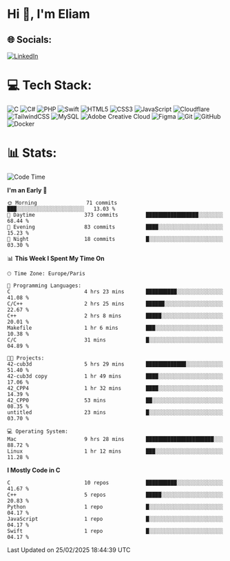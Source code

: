 <h1>Hi 👋, I'm Eliam</h1>

## 🌐 Socials:
[![LinkedIn](https://img.shields.io/badge/LinkedIn-%230077B5.svg?logo=linkedin&logoColor=white)](https://www.linkedin.com/in/eliam-detoh/) 

# 💻 Tech Stack:
![C](https://img.shields.io/badge/c-%2300599C.svg?style=for-the-badge&logo=c&logoColor=white) ![C#](https://img.shields.io/badge/c%23-%23239120.svg?style=for-the-badge&logo=csharp&logoColor=white) ![PHP](https://img.shields.io/badge/php-%23777BB4.svg?style=for-the-badge&logo=php&logoColor=white) ![Swift](https://img.shields.io/badge/swift-F54A2A?style=for-the-badge&logo=swift&logoColor=white) ![HTML5](https://img.shields.io/badge/html5-%23E34F26.svg?style=for-the-badge&logo=html5&logoColor=white) ![CSS3](https://img.shields.io/badge/css3-%231572B6.svg?style=for-the-badge&logo=css3&logoColor=white) ![JavaScript](https://img.shields.io/badge/javascript-%23323330.svg?style=for-the-badge&logo=javascript&logoColor=%23F7DF1E) ![Cloudflare](https://img.shields.io/badge/Cloudflare-F38020?style=for-the-badge&logo=Cloudflare&logoColor=white) ![TailwindCSS](https://img.shields.io/badge/tailwindcss-%2338B2AC.svg?style=for-the-badge&logo=tailwind-css&logoColor=white) ![MySQL](https://img.shields.io/badge/mysql-4479A1.svg?style=for-the-badge&logo=mysql&logoColor=white) ![Adobe Creative Cloud](https://img.shields.io/badge/Adobe%20Creative%20Cloud-DA1F26.svg?style=for-the-badge&logo=Adobe%20Creative%20Cloud&logoColor=white) ![Figma](https://img.shields.io/badge/figma-%23F24E1E.svg?style=for-the-badge&logo=figma&logoColor=white) ![Git](https://img.shields.io/badge/git-%23F05033.svg?style=for-the-badge&logo=git&logoColor=white) ![GitHub](https://img.shields.io/badge/github-%23121011.svg?style=for-the-badge&logo=github&logoColor=white) ![Docker](https://img.shields.io/badge/docker-%230db7ed.svg?style=for-the-badge&logo=docker&logoColor=white)

# 📊  Stats:
<!--START_SECTION:waka-->
![Code Time](http://img.shields.io/badge/Code%20Time-167%20hrs%2027%20mins-blue)

**I'm an Early 🐤** 

```text
🌞 Morning                71 commits          ███░░░░░░░░░░░░░░░░░░░░░░   13.03 % 
🌆 Daytime                373 commits         █████████████████░░░░░░░░   68.44 % 
🌃 Evening                83 commits          ████░░░░░░░░░░░░░░░░░░░░░   15.23 % 
🌙 Night                  18 commits          █░░░░░░░░░░░░░░░░░░░░░░░░   03.30 % 
```


📊 **This Week I Spent My Time On** 

```text
🕑︎ Time Zone: Europe/Paris

💬 Programming Languages: 
C                        4 hrs 23 mins       ██████████░░░░░░░░░░░░░░░   41.08 % 
C/C++                    2 hrs 25 mins       ██████░░░░░░░░░░░░░░░░░░░   22.67 % 
C++                      2 hrs 8 mins        █████░░░░░░░░░░░░░░░░░░░░   20.01 % 
Makefile                 1 hr 6 mins         ███░░░░░░░░░░░░░░░░░░░░░░   10.38 % 
C/C                      31 mins             █░░░░░░░░░░░░░░░░░░░░░░░░   04.89 % 

🐱‍💻 Projects: 
42-cub3d                 5 hrs 29 mins       █████████████░░░░░░░░░░░░   51.40 % 
42-cub3d copy            1 hr 49 mins        ████░░░░░░░░░░░░░░░░░░░░░   17.06 % 
42_CPP4                  1 hr 32 mins        ████░░░░░░░░░░░░░░░░░░░░░   14.39 % 
42_CPP0                  53 mins             ██░░░░░░░░░░░░░░░░░░░░░░░   08.35 % 
untitled                 23 mins             █░░░░░░░░░░░░░░░░░░░░░░░░   03.70 % 

💻 Operating System: 
Mac                      9 hrs 28 mins       ██████████████████████░░░   88.72 % 
Linux                    1 hr 12 mins        ███░░░░░░░░░░░░░░░░░░░░░░   11.28 % 
```

**I Mostly Code in C** 

```text
C                        10 repos            ██████████░░░░░░░░░░░░░░░   41.67 % 
C++                      5 repos             █████░░░░░░░░░░░░░░░░░░░░   20.83 % 
Python                   1 repo              █░░░░░░░░░░░░░░░░░░░░░░░░   04.17 % 
JavaScript               1 repo              █░░░░░░░░░░░░░░░░░░░░░░░░   04.17 % 
Swift                    1 repo              █░░░░░░░░░░░░░░░░░░░░░░░░   04.17 % 
```




 Last Updated on 25/02/2025 18:44:39 UTC
<!--END_SECTION:waka-->
